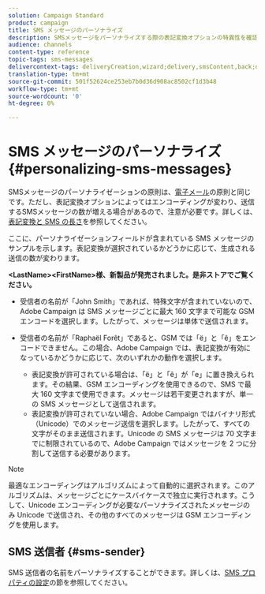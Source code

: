 ```yaml
---
solution: Campaign Standard
product: campaign
title: SMS メッセージのパーソナライズ
description: SMSメッセージをパーソナライズする際の表記変換オプションの特異性を確認します。
audience: channels
content-type: reference
topic-tags: sms-messages
delivercontext-tags: deliveryCreation,wizard;delivery,smsContent,back;delivery,smsContent,back
translation-type: tm+mt
source-git-commit: 501f52624ce253eb7b0d36d908ac8502cf1d3b48
workflow-type: tm+mt
source-wordcount: '0'
ht-degree: 0%

---
```



# SMS メッセージのパーソナライズ{#personalizing-sms-messages}

SMSメッセージのパーソナライゼーションの原則は、[電子メール](../../designing/using/personalization.md#inserting-a-personalization-field)の原則と同じです。ただし、表記変換オプションによってはエンコーディングが変わり、送信するSMSメッセージの数が増える場合があるので、注意が必要です。詳しくは、[表記変換と SMS の長さ](../../administration/using/configuring-sms-channel.md#sms-encoding--length-and-transliteration)を参照してください。

ここに、パーソナライゼーションフィールドが含まれている SMS メッセージのサンプルを示します。表記変換が選択されているかどうかに応じて、生成される送信の数が変わります。

**&lt;LastName>&lt;FirstName>様、新製品が発売されました。是非ストアでご覧ください。**

* 受信者の名前が「John Smith」であれば、特殊文字が含まれていないので、Adobe Campaign は SMS メッセージごとに最大 160 文字まで可能な GSM エンコードを選択します。したがって、メッセージは単体で送信されます。
* 受信者の名前が「Raphaël Forêt」であると、GSM では「ë」と「ê」をエンコードできません。この場合、Adobe Campaign では、表記変換が有効になっているかどうかに応じて、次のいずれかの動作を選択します。

   * 表記変換が許可されている場合は、「ë」と「ê」が「e」に置き換えられます。その結果、GSM エンコーディングを使用できるので、SMS で最大 160 文字まで使用できます。メッセージは若干変更されますが、単一の SMS メッセージとして送信されます。
   * 表記変換が許可されていない場合、Adobe Campaign ではバイナリ形式（Unicode）でのメッセージ送信を選択します。したがって、すべての文字がそのまま送信されます。Unicode の SMS メッセージは 70 文字までに制限されているので、Adobe Campaign ではメッセージを 2 つに分割して送信する必要があります。

>[!NOTE]
>
>最適なエンコーディングはアルゴリズムによって自動的に選択されます。このアルゴリズムは、メッセージごとにケースバイケースで独立に実行されます。こうして、Unicode エンコーディングが必要なパーソナライズされたメッセージのみ Unicode で送信され、その他のすべてのメッセージは GSM エンコーディングを使用します。

## SMS 送信者 {#sms-sender}

SMS 送信者の名前をパーソナライズすることができます。詳しくは、[SMS プロパティの設定](../../administration/using/configuring-sms-channel.md#configuring-sms-properties)の節を参照してください。

